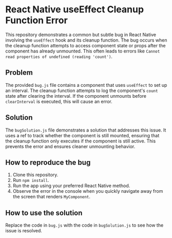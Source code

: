 # React Native useEffect Cleanup Function Error

This repository demonstrates a common but subtle bug in React Native involving the `useEffect` hook and its cleanup function.  The bug occurs when the cleanup function attempts to access component state or props after the component has already unmounted. This often leads to errors like `Cannot read properties of undefined (reading 'count')`.

## Problem

The provided `bug.js` file contains a component that uses `useEffect` to set up an interval. The cleanup function attempts to log the component's `count` state after clearing the interval. If the component unmounts before `clearInterval` is executed, this will cause an error.

## Solution

The `bugSolution.js` file demonstrates a solution that addresses this issue.  It uses a ref to track whether the component is still mounted, ensuring that the cleanup function only executes if the component is still active. This prevents the error and ensures cleaner unmounting behavior.

## How to reproduce the bug

1. Clone this repository.
2. Run `npm install`.
3. Run the app using your preferred React Native method.
4. Observe the error in the console when you quickly navigate away from the screen that renders `MyComponent`. 

## How to use the solution

Replace the code in `bug.js` with the code in `bugSolution.js` to see how the issue is resolved.